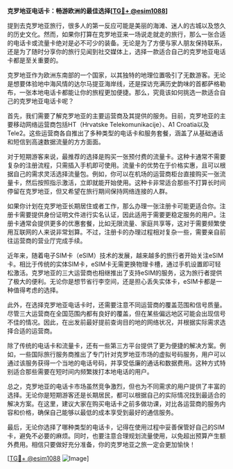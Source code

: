 **克罗地亚电话卡：畅游欧洲的最佳选择[[TG💪+ @esim1088](https://t.me/s/esim1088)]**

提到去克罗地亚旅行，很多人的第一反应可能是美丽的海滩、迷人的古城以及悠久的历史文化。然而，如果你打算在克罗地亚来一场说走就走的旅行，那么一张合适的电话卡或流量卡绝对是必不可少的装备。无论是为了方便与家人朋友保持联系，还是为了随时分享你的旅行见闻到社交媒体上，选择一款适合自己的克罗地亚电话卡都是至关重要的。

克罗地亚作为欧洲东南部的一个国家，以其独特的地理位置吸引了无数游客。无论是想要体验地中海风情的达尔马提亚海岸线，还是探访充满历史韵味的首都萨格勒布，一张本地电话卡都能让你的旅程更加便捷。那么，究竟该如何挑选一款适合自己的克罗地亚电话卡呢？

首先，我们需要了解克罗地亚的主要运营商及其提供的服务。目前，克罗地亚的主要移动网络运营商包括HT（Hrvatske Telekomunikacije）、A1 Croatia以及Tele2。这些运营商各自推出了多种类型的电话卡和服务套餐，涵盖了从基础通话和短信到高速数据流量的方方面面。

对于短期游客来说，最推荐的选择是购买一张预付费的流量卡。这种卡通常不需要复杂的注册流程，只需插入手机即可使用。流量卡的优势在于价格实惠，且可以根据自己的需求灵活选择流量包。例如，你可以在机场的运营商柜台直接购买一张流量卡，然后按照指示激活，立即就能开始使用。这种卡非常适合那些不打算长时间停留在克罗地亚，但又希望在旅行期间保持网络连接的人群。

如果你计划在克罗地亚长期居住或者工作，那么办理一张注册卡可能更适合你。注册卡需要提供身份证明文件进行实名认证，因此适用于需要更稳定服务的用户。注册卡通常会提供更多的优惠套餐，比如无限流量、家庭共享等，这对于需要频繁使用互联网的人来说非常划算。不过，注册卡的办理过程相对复杂一些，需要亲自前往运营商的营业厅完成手续。

近年来，随着电子SIM卡（eSIM）技术的发展，越来越多的旅行者开始关注eSIM卡。相比于传统的实体SIM卡，eSIM卡无需更换物理卡槽，通过手机设置即可轻松激活。克罗地亚的三大运营商也相继推出了支持eSIM的服务，这为旅行者提供了极大的便利。无论你是想节省行李空间，还是担心丢失实体卡，eSIM卡都是一种值得考虑的选择。

此外，在选择克罗地亚电话卡时，还需要注意不同运营商的覆盖范围和信号质量。尽管三大运营商在全国范围内都有良好的覆盖，但在某些偏远地区可能会出现信号不佳的情况。因此，在出发前最好提前查询目的地的网络状况，并根据实际需求选择合适的运营商。

除了传统的电话卡和流量卡，还有一些第三方平台提供了更为便捷的解决方案。例如，一些国际旅行服务商推出了专门针对克罗地亚市场的虚拟号码服务，用户可以通过该服务获得一个当地的电话号码，并享受低廉的通话和数据费用。这种方式特别适合那些需要在短时间内频繁拨打本地电话的用户。

总之，克罗地亚的电话卡市场虽然竞争激烈，但也为不同需求的用户提供了丰富的选择。无论你是短期游客还是长期居民，都可以根据自己的实际情况找到最适合的解决方案。在这里，建议大家在购买电话卡之前多做功课，对比各运营商的服务内容和价格，确保自己能够以最低的成本享受到最好的通信服务。

最后，无论你选择了哪种类型的电话卡，记得在使用过程中妥善保管好自己的SIM卡，避免不必要的麻烦。同时，也要注意合理规划流量使用，以免超出预算产生额外费用。相信只要做好充分准备，你的克罗地亚之旅一定会更加愉快！

[[TG💪+ @esim1088](https://t.me/s/esim1088) ![Image](https://i.postimg.cc/4NQfJmqS/Snipaste-2025-05-13-00-14-12.png)]